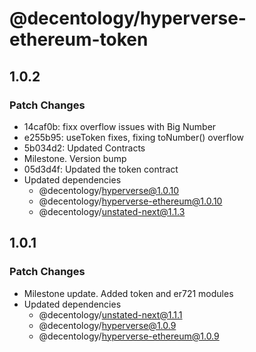 # @decentology/hyperverse-ethereum-token

## 1.0.2

### Patch Changes

-   14caf0b: fixx overflow issues with Big Number
-   e255b95: useToken fixes, fixing toNumber() overflow
-   5b034d2: Updated Contracts
-   Milestone. Version bump
-   05d3d4f: Updated the token contract
-   Updated dependencies
    -   @decentology/hyperverse@1.0.10
    -   @decentology/hyperverse-ethereum@1.0.10
    -   @decentology/unstated-next@1.1.3

## 1.0.1

### Patch Changes

-   Milestone update. Added token and er721 modules
-   Updated dependencies
    -   @decentology/unstated-next@1.1.1
    -   @decentology/hyperverse@1.0.9
    -   @decentology/hyperverse-ethereum@1.0.9

